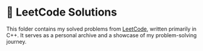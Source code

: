 # 🧠 LeetCode Solutions

This folder contains my solved problems from [LeetCode](https://leetcode.com/vivekjthorat), written primarily in C++. It serves as a personal archive and a showcase of my problem-solving journey.